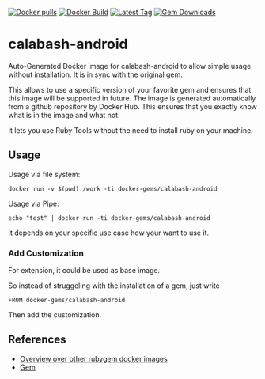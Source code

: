 [![Docker pulls](https://img.shields.io/docker/pulls/rubygem/calabash-android.svg)](https://hub.docker.com/r/rubygem/calabash-android/)
[![Docker Build](https://img.shields.io/docker/automated/rubygem/calabash-android.svg)](https://hub.docker.com/r/rubygem/calabash-android/)
[![Latest Tag](https://img.shields.io/github/tag/docker-rubygem/calabash-android.svg)](https://hub.docker.com/r/rubygem/calabash-android/)
[![Gem Downloads](https://img.shields.io/gem/dt/calabash-android.svg)](https://rubygems.org/gems/calabash-android/)
# calabash-android

Auto-Generated Docker image for calabash-android to allow simple usage without installation.
It is in sync with the original gem.

This allows to use a specific version of your favorite gem and ensures that this image will be supported in future.
The image is generated automatically from a github repository by Docker Hub.
This ensures that you exactly know what is in the image and what not.

It lets you use Ruby Tools without the need to install ruby on your machine.

## Usage

Usage via file system:

`docker run -v $(pwd):/work -ti docker-gems/calabash-android`

Usage via Pipe:

`echo "test" | docker run -ti docker-gems/calabash-android`

It depends on your specific use case how your want to use it.

### Add Customization

For extension, it could be used as base image.

So instead of struggeling with the installation of a gem, just write

`FROM docker-gems/calabash-android`

Then add the customization.

## References

 - [Overview over other rubygem docker images](https://github.com/thinkbot/docker-rubygem)
 - [Gem](https://rubygems.org/gems/calabash-android/)
